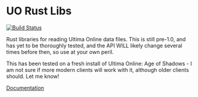 UO Rust Libs
==========

[![Build Status](https://travis-ci.org/AngryLawyer/uo-rust-libs.svg?branch=master)](https://travis-ci.org/AngryLawyer/uo-rust-libs)

Rust libraries for reading Ultima Online data files. This is still pre-1.0, and has yet to be thoroughly tested, and the API WILL likely change several times before then, so use at your own peril.

This has been tested on a fresh install of Ultima Online: Age of Shadows - I am not sure if more modern clients will work with it, although older clients should. Let me know!

[Documentation](http://angrylawyer.github.io/uo-rust-libs/uorustlibs/)
